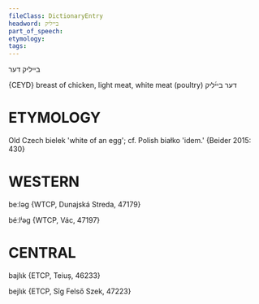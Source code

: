 ```yaml
---
fileClass: DictionaryEntry
headword: בייליק
part_of_speech: 
etymology: 
tags: 
---
```

בייליק
דער

{CEYD}
breast of chicken, light meat, white meat (poultry) דער ביי֜ליק

ETYMOLOGY
===========
Old Czech bielek 'white of an egg'; cf. Polish białko 'idem.'
{Beider 2015: 430}

WESTERN
========

beːləg {WTCP, Dunajská Streda, 47179}

béːlʲəg {WTCP, Vác, 47197}

CENTRAL
========

bajlɩk {ETCP, Teiuș, 46233}

bejlɩk {ETCP, Sîg Felső Szek, 47223}

